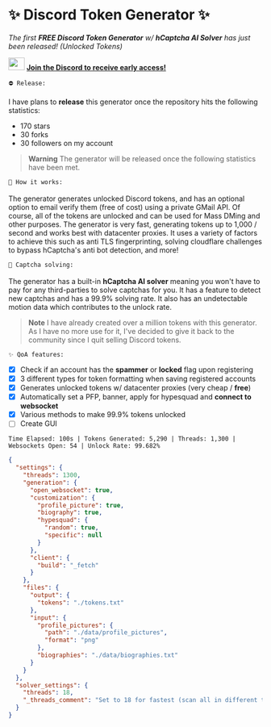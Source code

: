 # ✨ Discord Token Generator ✨
*The first **FREE Discord Token Generator** w/ **hCaptcha AI Solver** has just been released! (Unlocked Tokens)*

<a href="https://discord.gg/AbVVyTkv"><img src="https://user-images.githubusercontent.com/64490610/221732452-eb00d4aa-3ea3-4537-a710-8e9b5740cc24.png" height="25" width="32" /></a> **[Join the Discord to receive early access!](https://discord.gg/AbVVyTkv)**

`⛔️ Release:`
<br><br>
I have plans to **release** this generator once the repository hits the following statistics:
- 170 stars
- 30 forks
- 30 followers on my account

> **Warning** The generator will be released once the following statistics have been met.

`📝 How it works:`
<br><br>
The generator generates unlocked Discord tokens, and has an optional option to email verify them (free of cost) using a private GMail API. Of course, all of the tokens are unlocked and can be used for Mass DMing and other purposes. The generator is very fast, generating tokens up to 1,000 / second and works best with datacenter proxies. It uses a variety of factors to achieve this such as anti TLS fingerprinting, solving cloudflare challenges to bypass hCaptcha's anti bot detection, and more!

`🤖 Captcha solving:`
<br><br>
The generator has a built-in **hCaptcha AI solver** meaning you won't have to pay for any third-parties to solve captchas for you. It has a feature to detect new captchas and has a 99.9% solving rate. It also has an undetectable motion data which contributes to the unlock rate.

> **Note** I have already created over a million tokens with this generator. As I have no more use for it, I've decided to give it back to the community since I quit selling Discord tokens. 

`✨ QoA features:`
<br>
- [x] Check if an account has the **spammer** or **locked** flag upon registering
- [x] 3 different types for token formatting when saving registered accounts
- [x] Generates unlocked tokens w/ datacenter proxies (very cheap / **free**)
- [x] Automatically set a PFP, banner, apply for hypesquad and **connect to websocket**
- [x] Various methods to make 99.9% tokens unlocked
- [ ] Create GUI

```dif
Time Elapsed: 100s | Tokens Generated: 5,290 | Threads: 1,300 | Websockets Open: 54 | Unlock Rate: 99.682%
```
```json
{
  "settings": {
    "threads": 1300,
    "generation": {
      "open_websocket": true,
      "customization": {
        "profile_picture": true,
        "biography": true,
        "hypesquad": {
          "random": true, 
          "specific": null
        }
      },
      "client": {
        "build": "_fetch"
      }
    },
    "files": {
      "output": {
        "tokens": "./tokens.txt"
      },
      "input": {
        "profile_pictures": {
          "path": "./data/profile_pictures",
          "format": "png"
        },
        "biographies": "./data/biographies.txt"
      }
    }
  },
  "solver_settings": {
    "threads": 18,
    "_threads_comment": "Set to 18 for fastest (scan all in different thread)"
  }
}
```
